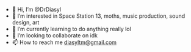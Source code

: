 - 👋 Hi, I’m @DrDiasyl
- 👀 I’m interested in Space Station 13, moths, music production, sound design, art
- 🌱 I’m currently learning to do anything really lol
- 💞️ I’m looking to collaborate on idk
- 📫 How to reach me diasyltm@gmail.com

<!---
DrDiasyl/DrDiasyl is a ✨ special ✨ repository because its `README.md` (this file) appears on your GitHub profile.
You can click the Preview link to take a look at your changes.
--->
